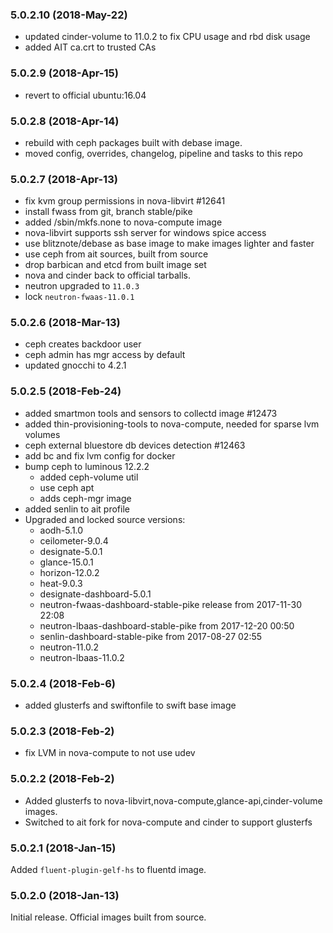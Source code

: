 ### 5.0.2.10 (2018-May-22)

 * updated cinder-volume to 11.0.2 to fix CPU usage and rbd disk usage
 * added AIT ca.crt to trusted CAs

### 5.0.2.9 (2018-Apr-15)

 * revert to official ubuntu:16.04

### 5.0.2.8 (2018-Apr-14)

 * rebuild with ceph packages built with debase image.
 * moved config, overrides, changelog, pipeline and tasks to this repo

### 5.0.2.7 (2018-Apr-13)

 * fix kvm group permissions in nova-libvirt \#12641
 * install fwass from git, branch stable/pike
 * added /sbin/mkfs.none to nova-compute image
 * nova-libvirt supports ssh server for windows spice access
 * use blitznote/debase as base image to make images lighter and faster
 * use ceph from ait sources, built from source
 * drop barbican and etcd from built image set
 * nova and cinder back to official tarballs.
 * neutron upgraded to `11.0.3`
 * lock `neutron-fwaas-11.0.1`

### 5.0.2.6 (2018-Mar-13)

 * ceph creates backdoor user
 * ceph admin has mgr access by default
 * updated gnocchi to 4.2.1

### 5.0.2.5 (2018-Feb-24)

 * added smartmon tools and sensors to collectd image \#12473
 * added thin-provisioning-tools to nova-compute, needed for sparse lvm volumes
 * ceph external bluestore db devices detection \#12463
 * add bc and fix lvm config for docker
 * bump ceph to luminous 12.2.2
   - added ceph-volume util
   - use ceph apt
   - adds ceph-mgr image
 * added senlin to ait profile
 * Upgraded and locked source versions:  
   * aodh-5.1.0
   * ceilometer-9.0.4
   * designate-5.0.1
   * glance-15.0.1
   * horizon-12.0.2
   * heat-9.0.3
   * designate-dashboard-5.0.1
   * neutron-fwaas-dashboard-stable-pike release from 2017-11-30 22:08
   * neutron-lbaas-dashboard-stable-pike from 2017-12-20 00:50
   * senlin-dashboard-stable-pike from 2017-08-27 02:55
   * neutron-11.0.2
   * neutron-lbaas-11.0.2

### 5.0.2.4 (2018-Feb-6)

 * added glusterfs and swiftonfile to swift base image

### 5.0.2.3 (2018-Feb-2)

 * fix LVM in nova-compute to not use udev

### 5.0.2.2 (2018-Feb-2)

 * Added glusterfs to nova-libvirt,nova-compute,glance-api,cinder-volume images.
 * Switched to ait fork for nova-compute and cinder to support glusterfs

### 5.0.2.1 (2018-Jan-15)

Added `fluent-plugin-gelf-hs` to fluentd image.

### 5.0.2.0 (2018-Jan-13)

Initial release. Official images built from source.
